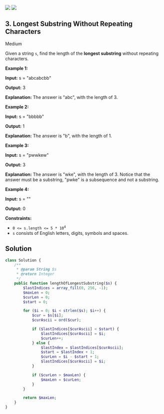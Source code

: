 [![](https://img.shields.io/github/stars/javadev/LeetCode-in-All?label=Stars&style=flat-square)](https://github.com/javadev/LeetCode-in-All)
[![](https://img.shields.io/github/forks/javadev/LeetCode-in-All?label=Fork%20me%20on%20GitHub%20&style=flat-square)](https://github.com/javadev/LeetCode-in-All/fork)

## 3\. Longest Substring Without Repeating Characters

Medium

Given a string `s`, find the length of the **longest substring** without repeating characters.

**Example 1:**

**Input:** s = "abcabcbb"

**Output:** 3

**Explanation:** The answer is "abc", with the length of 3. 

**Example 2:**

**Input:** s = "bbbbb"

**Output:** 1

**Explanation:** The answer is "b", with the length of 1. 

**Example 3:**

**Input:** s = "pwwkew"

**Output:** 3

**Explanation:** The answer is "wke", with the length of 3. Notice that the answer must be a substring, "pwke" is a subsequence and not a substring. 

**Example 4:**

**Input:** s = ""

**Output:** 0 

**Constraints:**

*   <code>0 <= s.length <= 5 * 10<sup>4</sup></code>
*   `s` consists of English letters, digits, symbols and spaces.

## Solution

```php
class Solution {
    /**
     * @param String $s
     * @return Integer
     */
    public function lengthOfLongestSubstring($s) {
        $lastIndices = array_fill(0, 256, -1);
        $maxLen = 0;
        $curLen = 0;
        $start = 0;

        for ($i = 0; $i < strlen($s); $i++) {
            $cur = $s[$i];
            $curAscii = ord($cur);

            if ($lastIndices[$curAscii] < $start) {
                $lastIndices[$curAscii] = $i;
                $curLen++;
            } else {
                $lastIndex = $lastIndices[$curAscii];
                $start = $lastIndex + 1;
                $curLen = $i - $start + 1;
                $lastIndices[$curAscii] = $i;
            }

            if ($curLen > $maxLen) {
                $maxLen = $curLen;
            }
        }

        return $maxLen;
    }
}
```